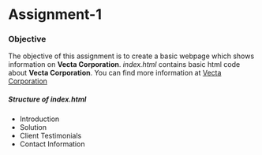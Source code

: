 # Assignment-1
 
### Objective

The objective of this assignment is to create a basic webpage which shows information on **Vecta Corporation**. _index.html_ contains basic html code about **Vecta Corporation**. You can find more information at [Vecta Corporation](https://acw-group.com.hk/acw_distribution/events/VectaCorp/aboutus.htm)
##### Structure of index.html

* Introduction
* Solution
* Client Testimonials
* Contact Information

